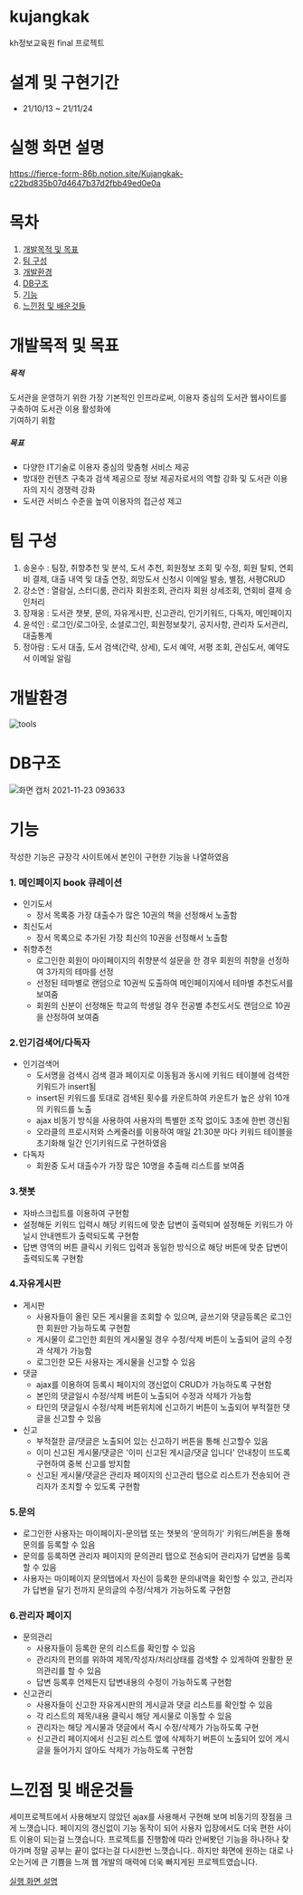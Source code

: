 # kujangkak
kh정보교육원 final 프로젝트
# 설계 및 구현기간
+ 21/10/13 ~ 21/11/24
# 실행 화면 설명
https://fierce-form-86b.notion.site/Kujangkak-c22bd835b07d4647b37d2fbb49ed0e0a
# 목차
1. [개발목적 및 목표](#개발목적-및-목표)<br>
2. [팀 구성](#팀-구성)<br>
3. [개발환경](#개발환경)<br>
4. [DB구조](#DB구조)<br>
5. [기능](#기능)<br>
6. [느낀점 및 배운것들](#느낀점-및-배운것들)<br>
# 개발목적 및 목표
##### 목적
도서관을 운영하기 위한 가장 기본적인 인프라로써, 
이용자 중심의 도서관 웹사이트를 구축하여 도서관 이용 활성화에  
기여하기 위함<br>
##### 목표
+ 다양한 IT기술로 이용자 중심의 맞춤형 서비스 제공
+ 방대한 컨텐츠 구축과 검색 제공으로 정보 제공자로서의 역할 강화 및 도서관 이용자의 지식 경쟁력 강화
+ 도서관 서비스 수준을 높여 이용자의 접근성 제고
# 팀 구성
1. 송윤수 : 팀장, 취향추천 및 분석, 도서 추천, 회원정보 조회 및 수정, 회원 탈퇴, 연회비 결제, 대출 내역 및 대출 연장, 희망도서 신청시 이메일 발송, 별점, 서평CRUD
2. 강소연 : 열람실, 스터디룸, 관리자 회원조회, 관리자 회원 상세조회, 연회비 결제 승인처리
3. 장재웅 : 도서관 챗봇, 문의, 자유게시판, 신고관리, 인기키워드, 다독자, 메인페이지
4. 윤석인 : 로그인/로그아웃, 소셜로그인, 회원정보찾기, 공지사항, 관리자 도서관리, 대출통계
5. 정아람 : 도서 대출, 도서 검색(간략, 상세), 도서 예약, 서평 조회, 관심도서, 예약도서 이메일 알림
# 개발환경
![tools](https://user-images.githubusercontent.com/90733948/142962526-3a0dfb50-7864-4763-b811-c855015c5bdf.jpg)
# DB구조
![화면 캡처 2021-11-23 093633](https://user-images.githubusercontent.com/90733948/142962565-d1c73339-8d39-495f-8106-e4ca9eaaa161.jpg)
# 기능
작성한 기능은 규장각 사이트에서 본인이 구현한 기능을 나열하였음<br>
### 1. 메인페이지 book 큐레이션
+ 인기도서
  + 장서 목록중 가장 대출수가 많은 10권의 책을 선정해서 노출함
+ 최신도서
  + 장서 목록으로 추가된 가장 최신의 10권을 선정해서 노출함
+ 취향추천
  + 로그인한 회원이 마이페이지의 취향분석 설문을 한 경우 회원의 취향을 선정하여 3가지의 테마를 선정
  + 선정된 테마별로 랜덤으로 10권씩 도출하여 메인페이지에서 테마별 추천도서를 보여줌
  + 회원의 신분이 선정해둔 학교의 학생일 경우 전공별 추천도서도 랜덤으로 10권을 산정하여 보여줌
### 2.인기검색어/다독자
+ 인기검색어
  + 도서명을 검색시 검색 결과 페이지로 이동됨과 동시에 키워드 테이블에 검색한 키워드가 insert됨
  + insert된 키워드를 토대로 검색된 횟수를 카운트하여 카운트가 높은 상위 10개의 키워드를 노출
  + ajax 비동기 방식을 사용하여 사용자의 특별한 조작 없이도 3초에 한번 갱신됨
  + 오라클의 프로시저와 스케줄러를 이용하여 매일 21:30분 마다 키워드 테이블을 초기화해 일간 인기키워드로 구현하였음
+ 다독자
  + 회원중 도서 대출수가 가장 많은 10명을 추출해 리스트를 보여줌
### 3.챗봇
  + 자바스크립트를 이용하여 구현함
  + 설정해둔 키워드 입력시 해당 키워드에 맞춘 답변이 출력되며 설정해둔 키워드가 아닐시 안내멘트가 출력되도록 구현함
  + 답변 영역의 버튼 클릭시 키워드 입력과 동일한 방식으로 해당 버튼에 맞춘 답변이 출력되도록 구현함
### 4.자유게시판
+ 게시판
  + 사용자들이 올린 모든 게시물을 조회할 수 있으며, 글쓰기와 댓글등록은 로그인한 회원만 가능하도록 구현함
  + 게시물이 로그인한 회원의 게시물일 경우 수정/삭제 버튼이 노출되어 글의 수정과 삭제가 가능함
  + 로그인한 모든 사용자는 게시물을 신고할 수 있음
+ 댓글
  + ajax를 이용하여 등록시 페이지의 갱신없이 CRUD가 가능하도록 구현함
  + 본인의 댓글일시 수정/삭제 버튼이 노출되어 수정과 삭제가 가능함
  + 타인의 댓글일시 수정/삭제 버튼위치에 신고하기 버튼이 노출되어 부적절한 댓글을 신고할 수 있음
+ 신고
  + 부적절한 글/댓글은 노출되어 있는 신고하기 버튼을 통해 신고할수 있음
  + 이미 신고된 게시물/댓글은 '이미 신고된 게시글/댓글 입니다' 안내창이 뜨도록 구현하여 중복 신고를 방지함
  + 신고된 게시물/댓글은 관리자 페이지의 신고관리 탭으로 리스트가 전송되어 관리자가 조치할 수 있도록 구현함
### 5.문의
+ 로그인한 사용자는 마이페이지-문의탭 또는 챗봇의 '문의하기' 키워드/버튼을 통해 문의를 등록할 수 있음
+ 문의를 등록하면 관리자 페이지의 문의관리 탭으로 전송되어 관리자가 답변을 등록할 수 있음
+ 사용자는 마이페이지 문의탭에서 자신이 등록한 문의내역을 확인할 수 있고, 관리자가 답변을 달기 전까지 문의글의 수정/삭제가 가능하도록 구현함
### 6.관리자 페이지
+ 문의관리
  + 사용자들이 등록한 문의 리스트를 확인할 수 있음
  + 관리자의 편의를 위하여 제목/작성자/처리상태를 검색할 수 있게하여 원활한 문의관리를 할 수 있음
  + 답변 등록후 언제든지 답변내용의 수정이 가능하도록 구현함
+ 신고관리
  + 사용자들이 신고한 자유게시판의 게시글과 댓글 리스트를 확인할 수 있음
  + 각 리스트의 제목/내용 클릭시 해당 게시물로 이동할 수 있음
  + 관리자는 해당 게시물과 댓글에서 즉시 수정/삭제가 가능하도록 구현
  + 신고관리 페이지에서 신고된 리스트 옆에 삭제하기 버튼이 노출되어 있어 게시글을 들어가지 않아도 삭제가 가능하도록 구현함
 
# 느낀점 및 배운것들
세미프로젝트에서 사용해보지 않았던 ajax를 사용해서 구현해 보며 비동기의 장점을 크게 느꼇습니다. 페이지의 갱신없이 기능 동작이 되어 사용자 입장에서도 더욱 편한 사이트 이용이 되는걸 
느꼇습니다.
프로젝트를 진행함에 따라 안써봣던 기능을 하나하나 찾아가며 정말 공부는 끝이 없다는걸 다시한번 느꼇습니다.. 하지만 화면에 원하는 대로 나오는거에 큰 기쁨을 느껴 
웹 개발의 매력에 더욱 빠지게된 프로젝트였습니다.

[실행 화면 설명](#실행-화면-설명)
